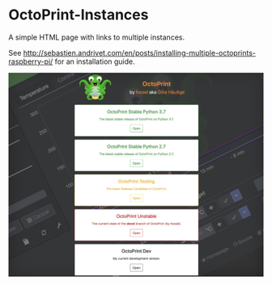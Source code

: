 # OctoPrint-Instances
A simple HTML page with links to multiple instances. 

See <http://sebastien.andrivet.com/en/posts/installing-multiple-octoprints-raspberry-pi/> for an installation guide.

![](https://github.com/andrivet/OctoPrint-Instances/blob/master/Screenshot.jpg?raw=true)
